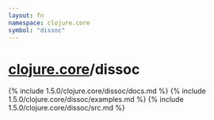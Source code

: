 ```yaml
---
layout: fn
namespace: clojure.core
symbol: "dissoc"
---
```


# [clojure.core](../)/dissoc

{% include 1.5.0/clojure.core/dissoc/docs.md %}
{% include 1.5.0/clojure.core/dissoc/examples.md %}
{% include 1.5.0/clojure.core/dissoc/src.md %}

